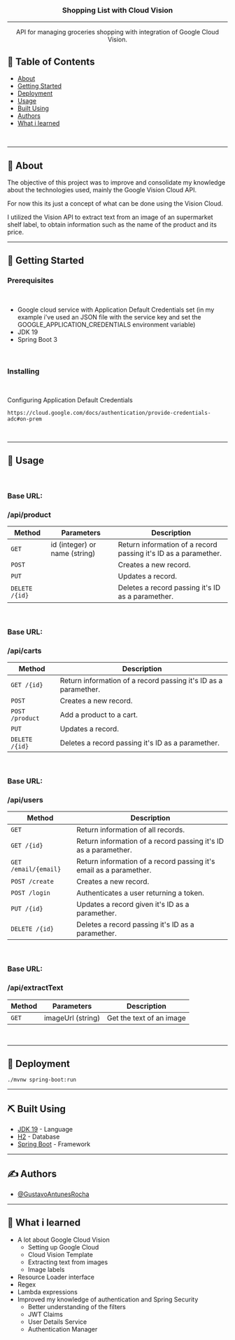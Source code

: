 <br>

<h3 align="center">Shopping List with Cloud Vision</h3>



---

<p align="center"> API for managing groceries shopping with integration of Google Cloud Vision.
    <br> 
</p>

## 📝 Table of Contents

- [About](#about)
- [Getting Started](#getting_started)
- [Deployment](#deployment)
- [Usage](#usage)
- [Built Using](#built_using)
- [Authors](#authors)
- [What i learned](#learned)

<br>

---

## 🧐 About <a name = "about"></a>

<p>The objective of this project was to improve and consolidate my knowledge about the technologies used, mainly the Google Vision Cloud API.

For now this its just a concept of what can be done using the Vision Cloud.

I utilized the Vision API to extract text from an image of an supermarket shelf label, to obtain information such as the name of the product and its price.
</p>

---

## 🏁 Getting Started <a name = "getting_started"></a>


### Prerequisites

<br>

- Google cloud service with Application Default Credentials set (in my example i've used an JSON file with the service key and set the GOOGLE_APPLICATION_CREDENTIALS environment variable)
- JDK 19
- Spring Boot 3

<br>

### Installing
<br>

Configuring Application Default Credentials

```
https://cloud.google.com/docs/authentication/provide-credentials-adc#on-prem
```
<br>

---

## 🎈 Usage <a name="usage"></a>

<br>

### Base URL: 
### /api/product

| Method | Parameters | Description |
|---|---|---|
| `GET` | id (integer) or name (string) | Return information of a record passing it's ID as a paramether. |
| `POST` | | Creates a new record. |
| `PUT` | | Updates a record. |
| `DELETE /{id}` | | Deletes a record passing it's ID as a paramether. |

<br>

### Base URL: 
### /api/carts

| Method | Description |
|---|---|
| `GET /{id}` | Return information of a record passing it's ID as a paramether. |
| `POST` | Creates a new record. |
| `POST /product` | Add a product to a cart. |
| `PUT` | Updates a record. |
| `DELETE /{id}` | Deletes a record passing it's ID as a paramether. |

<br>

### Base URL: 
### /api/users

| Method | Description |
|---|---|
| `GET` | Return information of all records. |
| `GET /{id}` | Return information of a record passing it's ID as a paramether. |
| `GET /email/{email}` | Return information of a record passing it's email as a paramether. |
| `POST /create` | Creates a new record. |
| `POST /login` | Authenticates a user returning a token. |
| `PUT /{id}` | Updates a record given it's ID as a paramether. |
| `DELETE /{id}` | Deletes a record passing it's ID as a paramether. |

<br>

### Base URL: 
### /api/extractText

| Method | Parameters | Description |
|---|---|---|
| `GET` | imageUrl (string) | Get the text of an image |

<br>

---

## 🚀 Deployment <a name = "deployment"></a>

```
./mvnw spring-boot:run
```
---

## ⛏️ Built Using <a name = "built_using"></a>

- [JDK 19](https://www.oracle.com/java/technologies/javase/jdk19-archive-downloads.html) - Language
- [H2](https://www.h2database.com/html/main.html) - Database
- [Spring Boot](https://spring.io/) - Framework

---

## ✍️ Authors <a name = "authors"></a>

- [@GustavoAntunesRocha](https://github.com/GustavoAntunesRocha)

---


## 🎉 What i learned <a name = "learned"></a>

- A lot about Google Cloud Vision
  - Setting up Google Cloud
  - Cloud Vision Template
  - Extracting text from images
  - Image labels
- Resource Loader interface
- Regex
- Lambda expressions
- Improved my knowledge of authentication and Spring Security
  - Better understanding of the filters
  - JWT Claims
  - User Details Service
  - Authentication Manager
